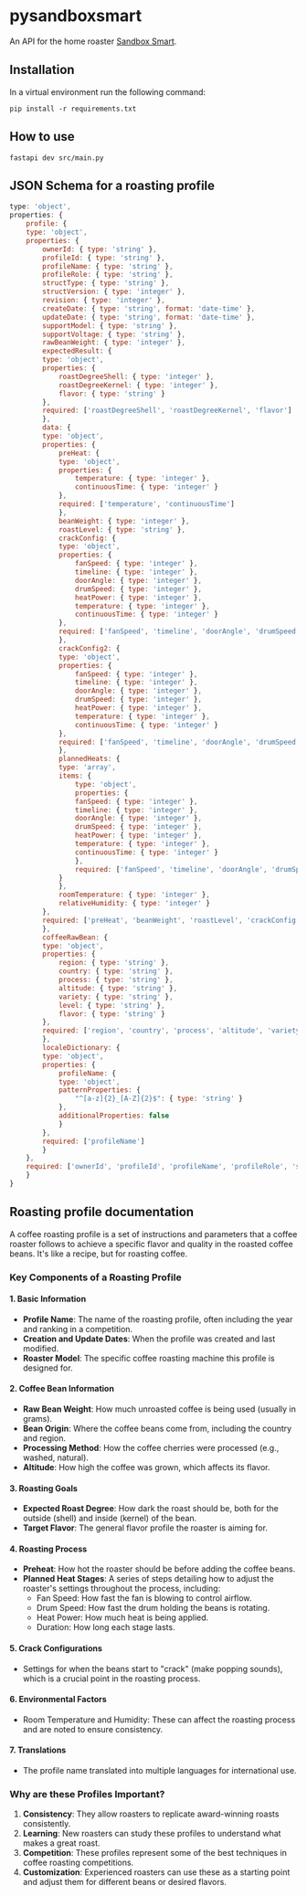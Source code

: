 # pysandboxsmart

An API for the home roaster [Sandbox Smart](https://www.sandboxsmart.com).

## Installation

In a virtual environment run the following command:

`pip install -r requirements.txt`

## How to use

`fastapi dev src/main.py`

## JSON Schema for a roasting profile

```js
type: 'object',
properties: {
    profile: {
    type: 'object',
    properties: {
        ownerId: { type: 'string' },
        profileId: { type: 'string' },
        profileName: { type: 'string' },
        profileRole: { type: 'string' },
        structType: { type: 'string' },
        structVersion: { type: 'integer' },
        revision: { type: 'integer' },
        createDate: { type: 'string', format: 'date-time' },
        updateDate: { type: 'string', format: 'date-time' },
        supportModel: { type: 'string' },
        supportVoltage: { type: 'string' },
        rawBeanWeight: { type: 'integer' },
        expectedResult: {
        type: 'object',
        properties: {
            roastDegreeShell: { type: 'integer' },
            roastDegreeKernel: { type: 'integer' },
            flavor: { type: 'string' }
        },
        required: ['roastDegreeShell', 'roastDegreeKernel', 'flavor']
        },
        data: {
        type: 'object',
        properties: {
            preHeat: {
            type: 'object',
            properties: {
                temperature: { type: 'integer' },
                continuousTime: { type: 'integer' }
            },
            required: ['temperature', 'continuousTime']
            },
            beanWeight: { type: 'integer' },
            roastLevel: { type: 'string' },
            crackConfig: {
            type: 'object',
            properties: {
                fanSpeed: { type: 'integer' },
                timeline: { type: 'integer' },
                doorAngle: { type: 'integer' },
                drumSpeed: { type: 'integer' },
                heatPower: { type: 'integer' },
                temperature: { type: 'integer' },
                continuousTime: { type: 'integer' }
            },
            required: ['fanSpeed', 'timeline', 'doorAngle', 'drumSpeed', 'heatPower', 'temperature', 'continuousTime']
            },
            crackConfig2: {
            type: 'object',
            properties: {
                fanSpeed: { type: 'integer' },
                timeline: { type: 'integer' },
                doorAngle: { type: 'integer' },
                drumSpeed: { type: 'integer' },
                heatPower: { type: 'integer' },
                temperature: { type: 'integer' },
                continuousTime: { type: 'integer' }
            },
            required: ['fanSpeed', 'timeline', 'doorAngle', 'drumSpeed', 'heatPower', 'temperature', 'continuousTime']
            },
            plannedHeats: {
            type: 'array',
            items: {
                type: 'object',
                properties: {
                fanSpeed: { type: 'integer' },
                timeline: { type: 'integer' },
                doorAngle: { type: 'integer' },
                drumSpeed: { type: 'integer' },
                heatPower: { type: 'integer' },
                temperature: { type: 'integer' },
                continuousTime: { type: 'integer' }
                },
                required: ['fanSpeed', 'timeline', 'doorAngle', 'drumSpeed', 'heatPower', 'temperature', 'continuousTime']
            }
            },
            roomTemperature: { type: 'integer' },
            relativeHumidity: { type: 'integer' }
        },
        required: ['preHeat', 'beanWeight', 'roastLevel', 'crackConfig', 'crackConfig2', 'plannedHeats', 'roomTemperature', 'relativeHumidity']
        },
        coffeeRawBean: {
        type: 'object',
        properties: {
            region: { type: 'string' },
            country: { type: 'string' },
            process: { type: 'string' },
            altitude: { type: 'string' },
            variety: { type: 'string' },
            level: { type: 'string' },
            flavor: { type: 'string' }
        },
        required: ['region', 'country', 'process', 'altitude', 'variety', 'level', 'flavor']
        },
        localeDictionary: {
        type: 'object',
        properties: {
            profileName: {
            type: 'object',
            patternProperties: {
                "^[a-z]{2}_[A-Z]{2}$": { type: 'string' }
            },
            additionalProperties: false
            }
        },
        required: ['profileName']
        }
    },
    required: ['ownerId', 'profileId', 'profileName', 'profileRole', 'structType', 'structVersion', 'revision', 'createDate', 'updateDate', 'supportModel', 'supportVoltage', 'rawBeanWeight', 'expectedResult', 'data', 'coffeeRawBean', 'localeDictionary']
    }
}
```

## Roasting profile documentation

A coffee roasting profile is a set of instructions and parameters that a coffee roaster follows to achieve a specific flavor and quality in the roasted coffee beans. It's like a recipe, but for roasting coffee.

### Key Components of a Roasting Profile

#### 1. Basic Information

- **Profile Name**: The name of the roasting profile, often including the year and ranking in a competition.
- **Creation and Update Dates**: When the profile was created and last modified.
- **Roaster Model**: The specific coffee roasting machine this profile is designed for.

#### 2. Coffee Bean Information

- **Raw Bean Weight**: How much unroasted coffee is being used (usually in grams).
- **Bean Origin**: Where the coffee beans come from, including the country and region.
- **Processing Method**: How the coffee cherries were processed (e.g., washed, natural).
- **Altitude**: How high the coffee was grown, which affects its flavor.

#### 3. Roasting Goals

- **Expected Roast Degree**: How dark the roast should be, both for the outside (shell) and inside (kernel) of the bean.
- **Target Flavor**: The general flavor profile the roaster is aiming for.

#### 4. Roasting Process

- **Preheat**: How hot the roaster should be before adding the coffee beans.
- **Planned Heat Stages**: A series of steps detailing how to adjust the roaster's settings throughout the process, including:
  - Fan Speed: How fast the fan is blowing to control airflow.
  - Drum Speed: How fast the drum holding the beans is rotating.
  - Heat Power: How much heat is being applied.
  - Duration: How long each stage lasts.

#### 5. Crack Configurations

- Settings for when the beans start to "crack" (make popping sounds), which is a crucial point in the roasting process.

#### 6. Environmental Factors

- Room Temperature and Humidity: These can affect the roasting process and are noted to ensure consistency.

#### 7. Translations

- The profile name translated into multiple languages for international use.

### Why are these Profiles Important?

1. **Consistency**: They allow roasters to replicate award-winning roasts consistently.
2. **Learning**: New roasters can study these profiles to understand what makes a great roast.
3. **Competition**: These profiles represent some of the best techniques in coffee roasting competitions.
4. **Customization**: Experienced roasters can use these as a starting point and adjust them for different beans or desired flavors.
